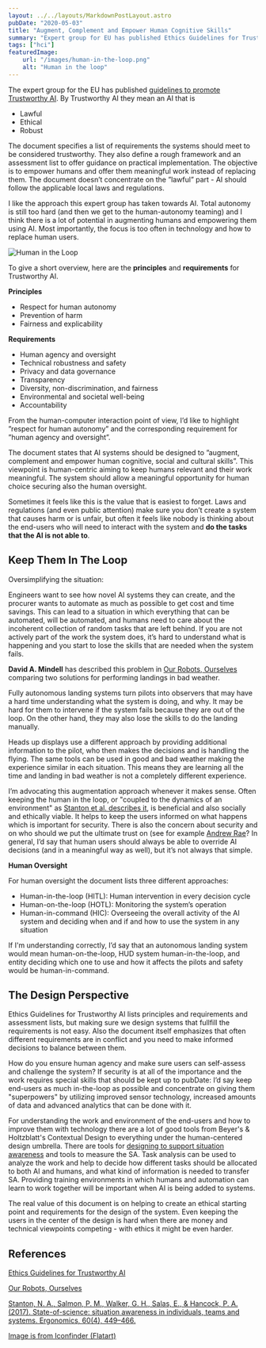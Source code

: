 ```yaml
---
layout: ../../layouts/MarkdownPostLayout.astro
pubDate: "2020-05-03"
title: "Augment, Complement and Empower Human Cognitive Skills"
summary: "Expert group for EU has published Ethics Guidelines for Trustworthy AI. The document specifies a list of requirements the systems should meet to be considered trustworthy. They also define a rough framework and an assessment list to offer guidance on practical implementation. The objective is to empower humans and offer them meaningful work instead of replacing them. Augmenting human abilities is an approach I'm happy to advocate for."
tags: ["hci"]
featuredImage: 
    url: "/images/human-in-the-loop.png"
    alt: "Human in the loop"
---
```

The expert group for the EU has published [guidelines to promote Trustworthy AI](https://ec.europa.eu/futurium/en/ai-alliance-consultation). By Trustworthy AI they mean an AI that is
* Lawful
* Ethical
* Robust

The document specifies a list of requirements the systems should meet to be considered trustworthy. They also define a rough framework and an assessment list to offer guidance on practical implementation. The objective is to empower humans and offer them meaningful work instead of replacing them. The document doesn’t concentrate on the ”lawful” part - AI should follow the applicable local laws and regulations.

I like the approach this expert group has taken towards AI. Total autonomy is still too hard (and then we get to the human-autonomy teaming) and I think there is a lot of potential in augmenting humans and empowering them using AI. Most importantly, the focus is too often in technology and how to replace human users.

![Human in the Loop](/images/human-in-the-loop.png)

To give a short overview, here are the **principles** and **requirements** for Trustworthy AI.

**Principles**

* Respect for human autonomy
* Prevention of harm
* Fairness and explicability

**Requirements**
* Human agency and oversight
* Technical robustness and safety
* Privacy and data governance
* Transparency
* Diversity, non-discrimination, and fairness
* Environmental and societal well-being
* Accountability

From the human-computer interaction point of view, I’d like to highlight ”respect for human autonomy” and the corresponding requirement for ”human agency and oversight”. 

The document states that AI systems should be designed to ”augment, complement and empower human cognitive, social and cultural skills”. This viewpoint is human-centric aiming to keep humans relevant and their work meaningful. The system should allow a meaningful opportunity for human choice securing also the human oversight.

Sometimes it feels like this is the value that is easiest to forget. Laws and regulations (and even public attention) make sure you don’t create a system that causes harm or is unfair, but often it feels like nobody is thinking about the end-users who will need to interact with the system and **do the tasks that the AI is not able to**. 

## Keep Them In The Loop

Oversimplifying the situation: 

Engineers want to see how novel AI systems they can create, and the procurer wants to automate as much as possible to get cost and time savings. This can lead to a situation in which everything that can be automated, will be automated, and humans need to care about the incoherent collection of random tasks that are left behind. If you are not actively part of the work the system does, it’s hard to understand what is happening and you start to lose the skills that are needed when the system fails.

**David A. Mindell** has described this problem in [Our Robots, Ourselves](https://www.goodreads.com/book/show/24611446-our-robots-ourselves) comparing two solutions for performing landings in bad weather.

Fully autonomous landing systems turn pilots into observers that may have a hard time understanding what the system is doing, and why. It may be hard for them to intervene if the system fails because they are out of the loop. On the other hand, they may also lose the skills to do the landing manually.

Heads up displays use a different approach by providing additional information to the pilot, who then makes the decisions and is handling the flying. The same tools can be used in good and bad weather making the experience similar in each situation. This means they are learning all the time and landing in bad weather is not a completely different experience.

I’m advocating this augmentation approach whenever it makes sense. Often keeping the human in the loop, or "coupled to the dynamics of an environment" as [Stanton et al. describes it](https://doi.org/10.1080/00140139.2017.1278796), is beneficial and also socially and ethically viable. It helps to keep the users informed on what happens which is important for security. There is also the concern about security and on who should we put the ultimate trust on (see for example [Andrew Rae](https://www.researchgate.net/profile/Andrew_Rae/publication/224384227_The_Operator_or_the_Automation_In_Whom_Should_We_Place_Ultimate_Trust/links/00b4952209eaa3ab6f000000/The-Operator-or-the-Automation-In-Whom-Should-We-Place-Ultimate-Trust.pdf)? In general, I’d say that human users should always be able to override AI decisions (and in a meaningful way as well), but it’s not always that simple.

**Human Oversight**

For human oversight the document lists three different approaches:
* Human-in-the-loop (HITL): Human intervention in every decision cycle
* Human-on-the-loop (HOTL): Monitoring  the system’s operation
* Human-in-command (HIC): Overseeing the overall activity of the AI system and deciding when and if and how to use the system in any situation

If I'm understanding correctly, I’d say that an autonomous landing system would mean human-on-the-loop, HUD system human-in-the-loop, and entity deciding which one to use and how it affects the pilots and safety would be human-in-command.

## The Design Perspective

Ethics Guidelines for Trustworthy AI lists principles and requirements and assessment lists, but making sure we design systems that fullfill the requirements is not easy. Also the document itself emphasizes that often different requirements are in conflict and you need to make informed decisions to balance between them. 

How do you ensure human agency and make sure users can self-assess and challenge the system? If security is at all of the importance and the work requires special skills that should be kept up to pubDate: I’d say keep end-users as much in-the-loop as possible and concentrate on giving them "superpowers" by utilizing improved sensor technology, increased amounts of data and advanced analytics that can be done with it.

For understanding the work and environment of the end-users and how to improve them with technology there are a lot of good tools from Beyer's & Holtzblatt's Contextual Design to everything under the human-centered design umbrella. There are tools for [designing to support situation awareness](/writings/designing-to-support-dsa) and tools to measure the SA. Task analysis can be used to analyze the work and help to decide how different tasks should be allocated to both AI and humans, and what kind of information is needed to transfer SA. Providing training environments in which humans and automation can learn to work together will be important when AI is being added to systems.

The real value of this document is on helping to create an ethical starting point and requirements for the design of the system. Even keeping the users in the center of the design is hard when there are money and technical viewpoints competing - with ethics it might be even harder. 

## References

[Ethics Guidelines for Trustworthy AI](https://ec.europa.eu/futurium/en/ai-alliance-consultation)

[Our Robots, Ourselves](https://www.goodreads.com/book/show/24611446-our-robots-ourselves)

[Stanton, N. A., Salmon, P. M., Walker, G. H., Salas, E., & Hancock, P. A. (2017). State-of-science: situation awareness in individuals, teams and systems. Ergonomics, 60(4), 449–466.](https://doi.org/10.1080/00140139.2017.1278796)

[Image is from Iconfinder (Flatart)](https://www.iconfinder.com/icons/3957659/allocation_human_online_outsource_outsourcing_icon)